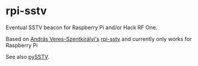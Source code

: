 # rpi-sstv
Eventual SSTV beacon for Raspberry Pi and/or Hack RF One.

Based on [András Veres-Szentkirályi's](https://github.com/dnet) [rpi-sstv](http://hsbp.org/rpi-sstv) and currently only works for Raspberry Pi

See also [pySSTV](https://github.com/dnet/pySSTV).
